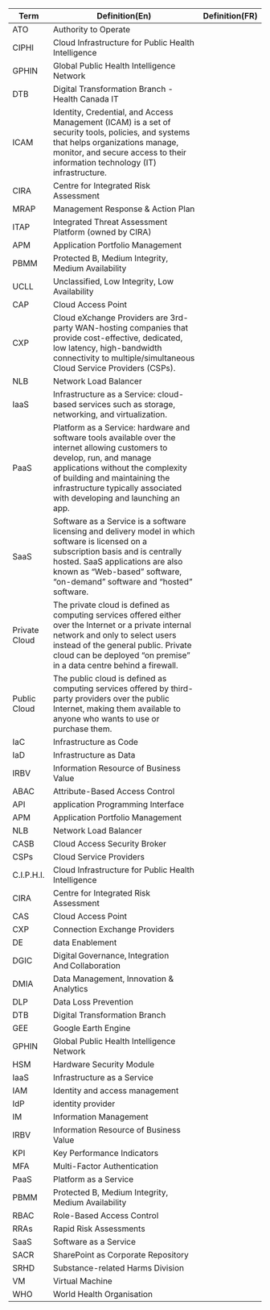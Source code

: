 |Term|Definition(En)|Definition(FR)|
|----|----|----|
|ATO|Authority to Operate|
|CIPHI|Cloud Infrastructure for Public Health Intelligence|
|GPHIN|Global Public Health Intelligence Network|
|DTB|Digital Transformation Branch -  Health Canada IT|
|ICAM|Identity, Credential, and Access Management (ICAM) is a set of security tools, policies, and systems that helps organizations manage, monitor, and secure access to their information technology (IT) infrastructure.|
|CIRA|Centre for Integrated Risk Assessment|
|MRAP|Management Response & Action Plan|
|ITAP|Integrated Threat Assessment Platform (owned by CIRA)|
|APM|Application Portfolio Management|
|PBMM|Protected B, Medium Integrity, Medium Availability|
|UCLL|Unclassified, Low Integrity, Low Availability|
|CAP|Cloud Access Point|
|CXP|Cloud eXchange Providers are 3rd-party WAN-hosting companies that provide cost-effective, dedicated, low latency, high-bandwidth connectivity to multiple/simultaneous Cloud Service Providers (CSPs).|
|NLB|Network Load Balancer|
|IaaS|Infrastructure as a Service: cloud-based services such as storage, networking, and virtualization.|
|PaaS|Platform as a Service: hardware and software tools available over the internet allowing customers to develop, run, and manage applications without the complexity of building and maintaining the infrastructure typically associated with developing and launching an app.|
|SaaS|Software as a Service is a software licensing and delivery model in which software is licensed on a subscription basis and is centrally hosted. SaaS applications are also known as “Web-based” software, “on-demand” software and “hosted” software.|
|Private Cloud|The private cloud is defined as computing services offered either over the Internet or a private internal network and only to select users instead of the general public. Private cloud can be deployed “on premise” in a data centre behind a firewall.|
|Public Cloud|The public cloud is defined as computing services offered by third-party providers over the public Internet, making them available to anyone who wants to use or purchase them.|
|IaC|Infrastructure as Code|
|IaD|Infrastructure as Data|
|IRBV|Information Resource of Business Value|
|ABAC| Attribute-Based Access Control |
|API| application Programming Interface |
|APM| Application Portfolio Management |
|NLB| Network Load Balancer |
|CASB| Cloud Access Security Broker |
|CSPs| Cloud Service Providers |
|C.I.P.H.I.| Cloud Infrastructure for Public Health Intelligence |
|CIRA| Centre for Integrated Risk Assessment |
|CAS| Cloud Access Point |
|CXP| Connection Exchange Providers |
|DE| data Enablement|
|DGIC| Digital Governance, Integration And Collaboration |
|DMIA| Data Management, Innovation & Analytics |
|DLP| Data Loss Prevention |
|DTB| Digital Transformation Branch |
|GEE| Google Earth Engine |
|GPHIN| Global Public Health Intelligence Network |
|HSM| Hardware Security Module |
|IaaS | Infrastructure as a Service |
|IAM| Identity and access management |
|IdP| identity provider |
|IM| Information Management |
|IRBV| Information Resource of Business Value |
|KPI| Key Performance Indicators |
|MFA| Multi-Factor Authentication |
|PaaS| Platform as a Service |
|PBMM| Protected B, Medium Integrity, Medium Availability |
|RBAC| Role-Based Access Control |
|RRAs| Rapid Risk Assessments |
|SaaS| Software as a Service |
|SACR| SharePoint as Corporate Repository |
|SRHD| Substance-related Harms Division |
|VM| Virtual Machine |
|WHO | World Health Organisation |
